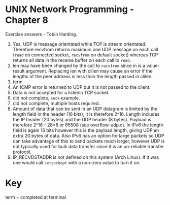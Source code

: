 UNIX Network Programming - Chapter 8
=====================================
Exercise answers - Tobin Harding.

1. Yes, UDP is message orientated while TCP is stream orientated. Therefore
   recvfrom returns maximum one UDP message on each call (`read` on connected
   socket, `recvfrom` on default socket)  whereas TCP returns all data in the
   receive buffer on each call to `read`. 
2. len may have been changed by the call to `recvfrom` since in is a
   value-result argument. Replacing len with clilen may cause an error if the
   lengths of the peer address is less than the length passed in clilen. 
3. term
4. An ICMP error is returned to UDP but it is not passed to the client.
5. Data is not accepted for a listenin TCP socket.
6. did not complete, `sock` example.
7. did not complete, multiple hosts required.
8. Amount of data that can be sent in an UDP datagram is limited by the length
   field in the header (16 bits), it is therefore 2^16. Length includes the IP
   header (20 bytes) and the UDP header (8 bytes). Payload is therefore 2^16 -
   28*8 or 65508 (see overflow-udp.c). In IPv6 the length field is again 16 bits
   however this is the payload length, giving UDP an extra 20 bytes of
   data. Also IPv6 has an option for large packets so UDP can take advantage of
   this to send packets much larger, however UDP is not typically used for bulk
   data transfer since it is an un-reliable transfer protocol.
9. IP_RECVDSTADDR is not defined on this system (Arch Linux). If it was one
   would call `setsockopt` with a non-zero value to turn it on.

Key 
===  
term = completed at terminal
